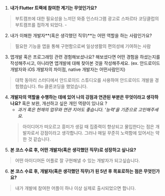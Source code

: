 1. **내가 Flutter 트랙에 참여한 계기는 무엇인가요?**   
>부트캠프에 대한 필요성을 느끼던 와중 인스타그램 광고로 스파르타 코딩클럽의 부트캠프를 접하게 되었다.      - 
2. 내가 이해한 개발자**(혹은 생각했던 직무)**는 어떤 역할을 하는 사람인가요?    
>필요한 기능을 앱을 통해 구현함으로써 일상생활의 편의성에 기여하는 사람   
3. 앱개발 혹은 프로그래밍 관련 경험해보셨나요? 해보셨다면 어떤 경험을 하셨는지를 작성해주시고,
아니라면 앱개발에 대해 찾아본 것을 작성해주세요.
(ex. 안드로이드 개발자와 iOS 개발자의 차이점, native 개발자는 어떤사람인지)   
>대학 동아리 스터디에서 안드로이드 스튜디오를 사용하여 안드로이드 개발을 경험했습니다. flo 클론코딩을 했었습니다.   
4. **개발자의 역할을 수행하는 데에 있어 나의 강점과 연관된 부분은 무엇이라고 생각하나요?** 
혹은 보완, 개선하고 싶은 개인 역량이 있나요 ?    
    - *과거 혹은 현재의 업무와 연관 지어도 좋습니다. ‘능력’을 기준으로 고민해주세요.*    
    >아이디어가 떠오르고 흥미가 생길 때 집중력이 향상되고 물입한다는 점은 개발자로서 강점이라고 생각합니다. 그러나 매일 꾸준히 노력함에 있어서는 약한 것 같습니다.   
5. **본 코스 수료 후, 어떤 개발자(혹은 생각했던 직무)로 성장하고 싶나요?**      
>어떤 아이디어든 어플로 잘 구현해낼 수 있는 개발자가 되고싶습니다.   
6. **본 코스 수료 후, 개발자(혹은 생각했던 직무)가 된 5년 후 목표로하는 점은 무엇인가요?**    
>내가 개발에 참여한 어플이 하나 이상 실제로 출시되었으면 합니다.   
